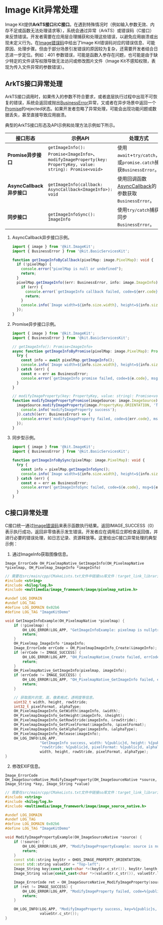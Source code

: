 # Image Kit异常处理
<!--Kit: Image Kit-->
<!--Subsystem: Multimedia-->
<!--Owner: @aulight02-->
<!--Designer: @liyang_bryan-->
<!--Tester: @xchaosioda-->
<!--Adviser: @zengyawen-->

Image Kit提供**ArkTS接口**和**C接口**。在遇到特殊情况时（例如输入参数无效、内存不足或函数无法处理请求等），系统会通过异常（ArkTS）或错误码（C接口）来反馈错误。开发者需要在应用层合理捕获和处理这些错误，以避免应用崩溃或出现未定义行为。在[Image错误码](../../../reference/apis-image-kit/errorcode-image.md)中给出了Image Kit错误码对应的错误信息、可能原因、处理步骤。但由于部分场景引发错误的原因较为复杂，还需要开发者结合日志进一步定位。例如：401 参数错误，可能是函数入参存在问题，也可能是由于缺少特定的文件读写权限导致无法访问或修改图片文件（Image Kit不感知权限，表现为传入文件异常的参数错误）。

## ArkTS接口异常处理

ArkTS接口调用时，如果传入的参数不符合要求，或者底层执行过程中出现不可恢复的错误，系统会返回或抛出[BusinessError](../../../reference/apis-basic-services-kit/js-apis-base.md#businesserror)异常，又或者在异步场景中返回一个[Promise](../../../arkts-utils/async-concurrency-overview.md#promise)的rejected状态。如果开发者忽略了异常处理，可能会出现功能问题或数据丢失，甚至直接导致应用崩溃。

典型的ArkTS接口形态及API示例和处理方法示例如下所示。

| 接口形态          | 示例API                                                                                                       | 处理方式                                    |
| ------------- | ---------------------------------------------------------------------------------------------------------------- | ------------------------------------------ |
| **Promise异步接口** | `getImageInfo(): Promise<ImageInfo>`、`modifyImageProperty(key: PropertyKey, value: string): Promise<void>` | 使用`await`+`try/catch`，或`promise.catch`捕获`BusinessError`。|
| **AsyncCallback异步接口**       | `getImageInfo(callback: AsyncCallback<ImageInfo>): void`                                        | 使用回调函数[AsyncCallback](../../../reference/apis-basic-services-kit/js-apis-base.md#asynccallback)的参数获取`BusinessError`。             |
| **同步接口**       | `getImageInfoSync(): ImageInfo`                                                                              | 使用`try/catch`捕获同步`BusinessError`。    |


1. AsyncCallback异步接口示例。

   ```ts
   import { image } from '@kit.ImageKit';
   import { BusinessError } from '@kit.BasicServicesKit';

   function getImageInfoByCallback(pixelMap: image.PixelMap): void {
     if (!pixelMap) {
       console.error("pixelMap is null or undefined");
       return;
     }
     pixelMap.getImageInfo((err: BusinessError, info: image.ImageInfo) => {
       if (err) {
         console.error(`getImageInfo callback failed, code=${err.code}, msg=${err.message}`);
         return;
       }
       console.info(`Image width=${info.size.width}, height=${info.size.height}`);
     });
   }
   ```

2. Promise异步接口示例。

   ```ts
   import { image } from '@kit.ImageKit';
   import { BusinessError } from '@kit.BasicServicesKit';

   // getImageInfo(): Promise<ImageInfo>
   async function getImageInfoByPromise(pixelMap: image.PixelMap): Promise<void> {
     try {
       const info = await pixelMap.getImageInfo();
       console.info(`Image width=${info.size.width}, height=${info.size.height}`);
     } catch (err) {
       const e = err as BusinessError;
       console.error(`getImageInfo promise failed, code=${e.code}, msg=${e.message}`);
     }
   }

   // modifyImageProperty(key: PropertyKey, value: string): Promise<void>
   function modifyImagePropertyPromise(imageSource: image.ImageSource): void {
     imageSource.modifyImageProperty(image.PropertyKey.ORIENTATION, 'Top-left').then(() => {
       console.info('modifyImageProperty success');
     }).catch((err: BusinessError) => {
       console.error(`modifyImageProperty failed, code=${err.code}, msg=${err.message}`);
     });
   }
   ```

3. 同步型示例。

   ```ts
   import { image } from '@kit.ImageKit';
   import { BusinessError } from '@kit.BasicServicesKit';

   function getImageInfoBySync(pixelMap: image.PixelMap): void {
     try {
       const info = pixelMap.getImageInfoSync();
       console.info(`Image width=${info.size.width}, height=${info.size.height}`);
     } catch (err) {
       const e = err as BusinessError;
       console.error(`getImageInfoSync failed, code=${e.code}, msg=${e.message}`);
     }
   }
   ```

## C接口异常处理

C接口统一通过[Image错误码](../../../reference/apis-image-kit/errorcode-image.md)来表示函数执行结果。返回IMAGE_SUCCESS（0）表示执行成功，返回非零值表示发生错误。开发者应在调用后立即检查返回值，并进行必要的错误处理，如日志记录、资源释放等。这里给出C接口异常处理的典型示例：

1. 通过ImageInfo获取图像信息。

`Image_ErrorCode OH_PixelmapNative_GetImageInfo(OH_PixelmapNative *pixelmap, OH_Pixelmap_ImageInfo *imageInfo)`

   ```cpp
   // 需要在src/main/cpp/CMakeLists.txt文件中链接so库文件：target_link_libraries(entry PUBLIC libhilog_ndk.z.so libpixelmap.so)。
   #include <string>
   #include <hilog/log.h>
   #include <multimedia/image_framework/image/pixelmap_native.h>

   #undef LOG_DOMAIN
   #undef LOG_TAG
   #define LOG_DOMAIN 0x02b6
   #define LOG_TAG "ImageKitDemo"

   void GetImageInfoExample(OH_PixelmapNative *pixelmap) {
       if (!pixelmap) {
           OH_LOG_ERROR(LOG_APP, "GetImageInfoExample: pixelmap is nullptr");
           return;
       }
       OH_Pixelmap_ImageInfo *imageInfo;
       Image_ErrorCode errCode = OH_PixelmapImageInfo_Create(&imageInfo);
       if (errCode != IMAGE_SUCCESS) {
           OH_LOG_ERROR(LOG_APP, "OH_PixelmapNative_Create failed, errCode: %{public}d.", errCode);
           return;
       }
       OH_PixelmapNative_GetImageInfo(pixelmap, imageInfo);
       if (errCode != IMAGE_SUCCESS) {
           OH_LOG_ERROR(LOG_APP, "OH_PixelmapNative_GetImageInfo failed, errCode: %{public}d.", errCode);
           return;
       }

       // 获取图片的宽，高，像素格式，透明度等信息。
       uint32_t width, height, rowStride;
       int32_t pixelFormat, alphaType;
       OH_PixelmapImageInfo_GetWidth(imageInfo, &width);
       OH_PixelmapImageInfo_GetHeight(imageInfo, &height);
       OH_PixelmapImageInfo_GetRowStride(imageInfo, &rowStride);
       OH_PixelmapImageInfo_GetPixelFormat(imageInfo, &pixelFormat);
       OH_PixelmapImageInfo_GetAlphaType(imageInfo, &alphaType);
       OH_PixelmapImageInfo_Release(imageInfo);
       OH_LOG_INFO(LOG_APP,
                   "GetImageInfo success, width: %{public}d, height: %{public}d, "
                   "rowStride: %{public}d, pixelFormat: %{public}d, alphaType: %{public}d.",
                   width, height, rowStride, pixelFormat, alphaType);
   }
   ```

2. 修改EXIF信息。

`Image_ErrorCode OH_ImageSourceNative_ModifyImageProperty(OH_ImageSourceNative *source, Image_String *key, Image_String *value)`

   ```cpp
   // 需要在src/main/cpp/CMakeLists.txt文件中链接so库文件：target_link_libraries(entry PUBLIC libhilog_ndk.z.so libimage_source.so)。
   #include <string>
   #include <hilog/log.h>
   #include <multimedia/image_framework/image/image_source_native.h>

   #undef LOG_DOMAIN
   #undef LOG_TAG
   #define LOG_DOMAIN 0x02b6
   #define LOG_TAG "ImageKitDemo"

   void ModifyImagePropertyExample(OH_ImageSourceNative *source) {
       if (!source) {
           OH_LOG_ERROR(LOG_APP, "ModifyImagePropertyExample: source is nullptr");
           return;
       }
       const std::string keyStr = OHOS_IMAGE_PROPERTY_ORIENTATION;
       const std::string valueStr = "Top-left";
       Image_String key{const_cast<char *>(keyStr.c_str()), keyStr.length()};
       Image_String value{const_cast<char *>(valueStr.c_str()), valueStr.length()};

       Image_ErrorCode ret = OH_ImageSourceNative_ModifyImageProperty(source, &key, &value);
       if (ret != IMAGE_SUCCESS) {
           OH_LOG_ERROR(LOG_APP, "ModifyImageProperty failed, code=%{public}d", ret);
           return;
       }

       OH_LOG_INFO(LOG_APP, "ModifyImageProperty success, key=%{public}s, value=%{public}s", keyStr.c_str(),
                   valueStr.c_str());
   }
   ```

